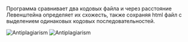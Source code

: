 <p>Программа сравнивает два кодовых файла и через расстояние Левенштейна определяет их схожесть, также сохраняя html файл с выделением одинаковых кодовых последовательностей.</p>
<img src="https://github.com/Hanukahertubzila/Antiplagiarism/assets/159309150/6990e925-1cca-4c8f-ac60-56e31b0cf1ac" alt="Antiplagiarism">
<img src="https://github.com/Hanukahertubzila/Antiplagiarism/assets/159309150/73628279-11e7-4373-a272-1015615ce6bd" alt="Antiplagiarism">
